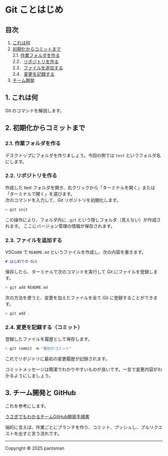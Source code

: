 # Git ことはじめ

## 目次
1. [これは何](#1-これは何)  
2. [初期化からコミットまで](#2-初期化からコミットまで)  
    2.1. [作業フォルダを作る](#21-作業フォルダを作る)  
    2.2．[リポジトリを作る](#22-リポジトリを作る)  
    2.3．[ファイルを追加する](#23-ファイルを追加する)  
    2.4．[変更を記録する](#24-変更を記録するコミット)  
3. [チーム開発](#3-チーム開発と-github)

## 1. これは何
Git のコマンドを解説します。

## 2. 初期化からコミットまで
### 2.1. 作業フォルダを作る
デスクトップにフォルダを作りましょう。今回の例では `test` というフォルダ名にします。

### 2.2. リポジトリを作る
作成した test フォルダを開き、右クリックから「ターミナルを開く」または「ターミナルで開く」を選びます。  
次のコマンドを入力して、Git リポジトリを初期化します。

```PowerShell
> git init
```

この操作により、フォルダ内に `.git` という隠しフォルダ（見えない）が作成されます。
ここにバージョン管理の情報が保存されます。

### 2.3. ファイルを追加する
VSCode で `README.md` というファイルを作成し、次の内容を書きます。

```Markdown
# はじめての Git
```

保存したら、ターミナルで次のコマンドを実行して Git にファイルを登録します。

```PowerShell
> git add README.md
```

次の方法を使うと、変更を加えたファイルを全て Git に登録することができます。

```PowerShell
> git add .
```

### 2.4. 変更を記録する（コミット）
登録したファイルを履歴として保存します。

```PowerShell
> git commit -m "最初のコミット"
```

これでリポジトリに最初の変更履歴が記録されます。

コミットメッセージは簡潔でわかりやすいものが良いです。一言で変更内容がわかるようにしましょう。

## 3. チーム開発と GitHub
これを参考にします。

[うさぎでもわかるチームGitHub開発手順書](https://zenn.dev/taku_sid/articles/20250409_github_team)

端的に言えば、作業ごとにブランチを作り、コミット、プッシュし、プルリクエストを出すと言う流れです。

---
Copyright © 2025 pantsman